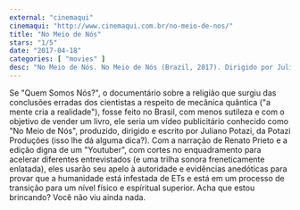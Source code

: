 ```yaml
---
external: "cinemaqui"
cinemaqui: "http://www.cinemaqui.com.br/no-meio-de-nos/"
title: "No Meio de Nós"
stars: "1/5"
date: "2017-04-18"
categories: [ "movies" ]
desc: "No Meio de Nós. No Meio de Nós (Brazil, 2017). Dirigido por Juliano Potazi. Escrito por Juliano Potazi. Com Renato Prieto."
---
```

Se "Quem Somos Nós?", o documentário sobre a religião que surgiu das conclusões erradas dos cientistas a respeito de mecânica quântica ("a mente cria a realidade"), fosse feito no Brasil, com menos sutileza e com o objetivo de vender um livro, ele seria um vídeo publicitário conhecido como "No Meio de Nós", produzido, dirigido e escrito por Juliano Potazi, da Potazi Produções (isso lhe dá alguma dica?). Com a narração de Renato Prieto e a edição digna de um "Youtuber", com cortes no enquadramento para acelerar diferentes entrevistados (e uma trilha sonora freneticamente enlatada), eles usarão seu apelo à autoridade e evidências anedóticas para provar que a humanidade está infestada de ETs e está em um processo de transição para um nível físico e espíritual superior. Acha que estou brincando? Você não viu ainda nada.
